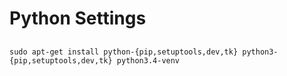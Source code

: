 # Python Settings

##
```shell
sudo apt-get install python-{pip,setuptools,dev,tk} python3-{pip,setuptools,dev,tk} python3.4-venv
```
